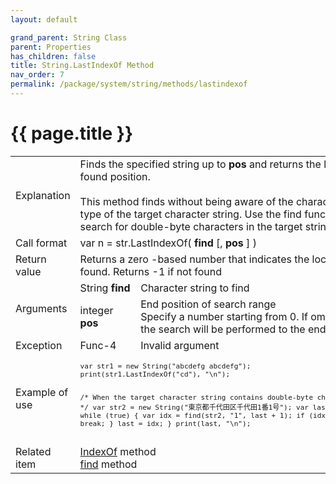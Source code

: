 ```yaml
---
layout: default

grand_parent: String Class
parent: Properties
has_children: false
title: String.LastIndexOf Method
nav_order: 7
permalink: /package/system/string/methods/lastindexof
---
```

# {{ page.title }}

<table>
  <tr>
    <td>Explanation</td>
    <td colspan="2">Finds the specified string up to <b>pos</b> and returns the last found position.<br><br>This method finds without being aware of the character type of the target character string. Use the find function to search for double-byte characters in the target string</td>
  </tr>
  <tr>
    <td>Call format</td>
    <td colspan="2">var n = str.LastIndexOf( <b>find</b> [, <b>pos</b> ] )</td>
  </tr>
  <tr>
    <td>Return value</td>
    <td colspan="2">Returns a zero -based number that indicates the location found. Returns -1 if not found</td>
  </tr>  
  <tr>
    <td rowspan="2">Arguments</td>
    <td>String <b>find</b></td>
    <td>Character string to find</td>
  </tr>
  <tr>
    <td>integer <b>pos</b></td>
    <td>End position of search range<br>Specify a number starting from 0. If omitted, the search will be performed to the end.</td>
  </tr>
  <tr>
    <td>Exception</td>
    <td>Func-4</td>
    <td>Invalid argument</td>
  </tr>
  <tr>
    <td>Example of use</td>
    <td colspan="2"><code><pre>
var str1 = new String("abcdefg abcdefg");
print(str1.LastIndexOf("cd"), "\n");
 
 
/* When the target character string contains double-byte characters */
var str2 = new String("東京都千代田区千代田1番1号");
var last = -1;
while (true) {
    var idx = find(str2, "1", last + 1);
    if (idx < 0) {
        break;
    }
    last = idx;
}
print(last, "\n");
    </pre></code></td>
  </tr>
  <tr>
    <td>Related item</td>
    <td colspan="2"><a href="/package/system/string/methods/indexof">IndexOf</a> method<br><a href="">find</a> method</td>
  </tr>
</table>